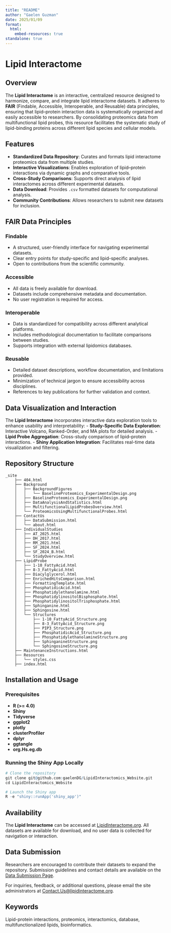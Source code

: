 ```yaml
---
title: "README"
author: "Gaelen Guzman"
date: 2025/01/09
format: 
  html:
    embed-resources: true
standalone: true
---
```


# Lipid Interactome

## Overview

The **Lipid Interactome** is an interactive, centralized resource designed to harmonize, compare, and integrate lipid interactome datasets. It adheres to **FAIR** (Findable, Accessible, Interoperable, and Reusable) data principles, ensuring that lipid–protein interaction data is systematically organized and easily accessible to researchers. By consolidating proteomics data from multifunctional lipid probes, this resource facilitates the systematic study of lipid-binding proteins across different lipid species and cellular models.

## Features

-   **Standardized Data Repository**: Curates and formats lipid interactome proteomics data from multiple studies.
-   **Interactive Visualizations**: Enables exploration of lipid–protein interactions via dynamic graphs and comparative tools.
-   **Cross-Study Comparisons**: Supports direct analysis of lipid interactomes across different experimental datasets.
-   **Data Download**: Provides `.csv` formatted datasets for computational analysis.
-   **Community Contributions**: Allows researchers to submit new datasets for inclusion.

## FAIR Data Principles

### Findable

-   A structured, user-friendly interface for navigating experimental datasets.
-   Clear entry points for study-specific and lipid-specific analyses.
-   Open to contributions from the scientific community.

### Accessible

-   All data is freely available for download.
-   Datasets include comprehensive metadata and documentation.
-   No user registration is required for access.

### Interoperable

-   Data is standardized for compatibility across different analytical platforms.
-   Includes methodological documentation to facilitate comparisons between studies.
-   Supports integration with external lipidomics databases.

### Reusable

-   Detailed dataset descriptions, workflow documentation, and limitations provided.
-   Minimization of technical jargon to ensure accessibility across disciplines.
-   References to key publications for further validation and context.

## Data Visualization and Interaction

The **Lipid Interactome** incorporates interactive data exploration tools to enhance usability and interpretability: - **Study-Specific Data Exploration**: Interactive Volcano, Ranked-Order, and MA plots for detailed analysis. - **Lipid Probe Aggregation**: Cross-study comparison of lipid–protein interactions. - **Shiny Application Integration**: Facilitates real-time data visualization and filtering.

## Repository Structure

```         
_site                                                
	├── 404.html                                         
	├── Background                                       
	│   ├── BackgroundFigures                            
	│   │   └── BaselineProteomics_ExperimentalDesign.png
	│   ├── BaselineProteomics_ExperimentalDesign.png    
	│   ├── DataAnalysisAndStatistics.html               
	│   ├── MultifunctionalLipidProbesOverview.html      
	│   └── ProteomicsUsingMultifunctionalProbes.html                
	├── ContactUs                                        
	│   ├── DataSubmission.html                          
	│   └── about.html                                   
	├── IndividualStudies                                
	│   ├── AT_2025.html                                 
	│   ├── DH_2017.html                                 
	│   ├── RM_2021.html                                 
	│   ├── SF_2024.html                                 
	│   ├── SF_2024_B.html                               
	│   └── StudyOverview.html                           
	├── LipidProbe                                       
	│   ├── 1-10_FattyAcid.html                          
	│   ├── 8-3_FattyAcid.html                           
	│   ├── Diacylglycerol.html                          
	│   ├── EnrichedHitsComparison.html                  
	│   ├── FormattingTemplate.html                      
	│   ├── PhosphatidicAcid.html                        
	│   ├── Phosphatidylethanolamine.html                
	│   ├── PhosphatidylinositolBisphosphate.html        
	│   ├── PhosphatidylinositolTrisphosphate.html       
	│   ├── Sphinganine.html                             
	│   ├── Sphingosine.html                             
	│   └── Structures                                   
	│       ├── 1-10_FattyAcid_Structure.png             
	│       ├── 8-3_FattyAcid_Structure.png              
	│       ├── PIP3_Structure.png                       
	│       ├── PhosphatidicAcid_Structure.png           
	│       ├── PhosphatidylethanolamineStructure.png    
	│       ├── SphinganineStructure.png                 
	│       └── SphingosineStructure.png                 
	├── MaintenanceInstructions.html                     
	├── Resources                                        
	│   └── styles.css                                   
	├── index.html
```

## Installation and Usage

### Prerequisites

-   **R (\>= 4.0)**
-   **Shiny**
-   **Tidyverse**
-   **ggplot2**
-   **plotly**
-   **clusterProfiler**
-   **dplyr**
-   **ggtangle**
-   **org.Hs.eg.db**

### Running the Shiny App Locally

``` r
# Clone the repository
git clone git@github.com:gaelenDG/LipidInteractomics_Website.git
cd LipidInteractomics_Website

# Launch the Shiny app
R -e "shiny::runApp('shiny_app')"
```

## Availability

The **Lipid Interactome** can be accessed at [LipidInteractome.org](https://www.lipidinteractome.org). All datasets are available for download, and no user data is collected for navigation or interaction.

## Data Submission

Researchers are encouraged to contribute their datasets to expand the repository. Submission guidelines and contact details are available on the [Data Submission Page](https://www.lipidinteractome.org/DataSubmission.html).

For inquiries, feedback, or additional questions, please email the site administrators at [Contact.Us\@lipidinteractome.org](mailto:Contact.Us@lipidinteractome.org).

## Keywords

Lipid-protein interactions, proteomics, interactomics, database, multifunctionalized lipids, bioinformatics.